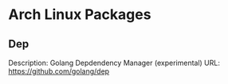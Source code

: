 # Arch Linux Packages

## Dep
Description: Golang Depdendency Manager (experimental)
URL: https://github.com/golang/dep
